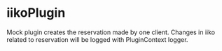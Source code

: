 # iikoPlugin
Mock plugin creates the reservation made by one client.
Changes in iiko related to reservation will be logged with PluginContext logger.
